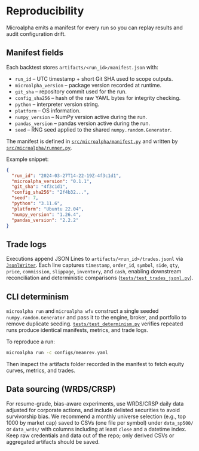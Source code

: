 # Reproducibility

Microalpha emits a manifest for every run so you can replay results and audit configuration drift.

## Manifest fields

Each backtest stores `artifacts/<run_id>/manifest.json` with:

- `run_id` – UTC timestamp + short Git SHA used to scope outputs.
- `microalpha_version` – package version recorded at runtime.
- `git_sha` – repository commit used for the run.
- `config_sha256` – hash of the raw YAML bytes for integrity checking.
- `python` – interpreter version string.
- `platform` – OS information.
- `numpy_version` – NumPy version active during the run.
- `pandas_version` – pandas version active during the run.
- `seed` – RNG seed applied to the shared `numpy.random.Generator`.

The manifest is defined in [`src/microalpha/manifest.py`](https://github.com/MateoBodon/microalpha/blob/main/src/microalpha/manifest.py) and written by [`src/microalpha/runner.py`](https://github.com/MateoBodon/microalpha/blob/main/src/microalpha/runner.py).

Example snippet:

```json
{
  "run_id": "2024-03-27T14-22-19Z-4f3c1d1",
  "microalpha_version": "0.1.1",
  "git_sha": "4f3c1d1",
  "config_sha256": "2f4b32...",
  "seed": 7,
  "python": "3.11.6",
  "platform": "Ubuntu 22.04",
  "numpy_version": "1.26.4",
  "pandas_version": "2.2.2"
}
```

## Trade logs

Executions append JSON Lines to `artifacts/<run_id>/trades.jsonl` via [`JsonlWriter`](https://github.com/MateoBodon/microalpha/blob/main/src/microalpha/logging.py). Each line captures `timestamp`, `order_id`, `symbol`, `side`, `qty`, `price`, `commission`, `slippage`, `inventory`, and `cash`, enabling downstream reconciliation and deterministic comparisons ([`tests/test_trades_jsonl.py`](https://github.com/MateoBodon/microalpha/blob/main/tests/test_trades_jsonl.py)).

## CLI determinism

`microalpha run` and `microalpha wfv` construct a single seeded `numpy.random.Generator` and pass it to the engine, broker, and portfolio to remove duplicate seeding. [`tests/test_determinism.py`](https://github.com/MateoBodon/microalpha/blob/main/tests/test_determinism.py) verifies repeated runs produce identical manifests, metrics, and trade logs.

To reproduce a run:

```bash
microalpha run -c configs/meanrev.yaml
```

Then inspect the artifacts folder recorded in the manifest to fetch equity curves, metrics, and trades.

## Data sourcing (WRDS/CRSP)

For resume-grade, bias-aware experiments, use WRDS/CRSP daily data adjusted for corporate actions, and include delisted securities to avoid survivorship bias. We recommend a monthly universe selection (e.g., top 1000 by market cap) saved to CSVs (one file per symbol) under `data_sp500/` or `data_wrds/` with columns including at least `close` and a datetime index. Keep raw credentials and data out of the repo; only derived CSVs or aggregated artifacts should be saved.
